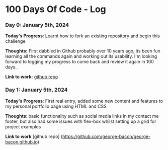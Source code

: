 # 100 Days Of Code - Log

### Day 0: January 5th, 2024

**Today's Progress**: Learnt how to fork an existing repository and begin this challenge

**Thoughts:** First dabbled in Github probably over 10 years ago, its been fun learning all the commands again and working out its usability. I'm looking forward to logging my progress to come back and review it again in 100 days..

**Link to work:** [github repo](https://github.com/george-bacon/100-days-of-code)

### Day 1: January 5th, 2024

**Today's Progress**: First real entry, added some new content and features to my personal portfolio page using HTML and CSS

**Thoughts**: basic functionality such as social media links in my contact me footer, but also had some issues with flex-box whilst setting up a grid for project examples

**Link to work** [github repo] (https://github.com/george-bacon/george-bacon.github.io)
